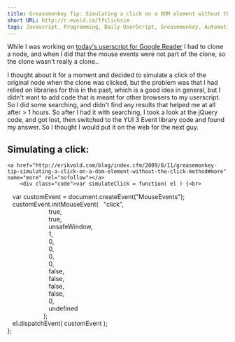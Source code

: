 ```yaml
---
title: Greasemonkey Tip: Simulating a click on a DOM element without the click() method
short URL: http://r.evold.ca/ffclicksim
tags: Javascript, Programming, Daily UserScript, Greasemonkey, Automation, WebDev, Firefox
---
```

While I was working on <a title="The Daily UserScript: Google Reader 'New Folder..' Option On Top" target="_blank" href="http://erikvold.com/blog/index.cfm/2009/8/11/the-daily-userscript-google-reader-new-folder-option-on-top">today's userscript for Google Reader</a> I had to clone a node, and when I did that the mouse events were not part of the clone, so the clone wasn't really a clone..
</p>
<p>
I thought about it for a moment and decided to simulate a click of the original node when the clone was clicked, but the problem was that I had relied on libraries for this in the past, which is a good idea in general, but I didn't want to add code that is meant for other browsers to my userscript. So I did some searching, and didn't find any results that helped me at all after &gt; 1 hours. So after I had it with searching, I took a look at the jQuery code, and got lost, then switched to the YUI 3 Event library code and found my answer. So I thought I would put it on the web for the next guy. 
</p>
<h2>Simulating a click:</h2>


  	<a href="http://erikvold.com/blog/index.cfm/2009/8/11/greasemonkey-tip-simulating-a-click-on-a-dom-element-without-the-click-method#more" name="more" rel="nofollow"></a>
		<div class="code">var simulateClick = function( el ) {<br>
&nbsp;&nbsp;&nbsp;var customEvent = document.createEvent("MouseEvents");<br>
&nbsp;&nbsp;&nbsp;customEvent.initMouseEvent(&nbsp;&nbsp;&nbsp;"click",<br>
&nbsp;&nbsp;&nbsp;&nbsp;&nbsp;&nbsp;&nbsp;&nbsp;&nbsp;&nbsp;&nbsp;&nbsp;&nbsp;&nbsp;&nbsp;&nbsp;&nbsp;&nbsp;&nbsp;&nbsp;&nbsp;&nbsp;&nbsp;&nbsp;true,<br>
&nbsp;&nbsp;&nbsp;&nbsp;&nbsp;&nbsp;&nbsp;&nbsp;&nbsp;&nbsp;&nbsp;&nbsp;&nbsp;&nbsp;&nbsp;&nbsp;&nbsp;&nbsp;&nbsp;&nbsp;&nbsp;&nbsp;&nbsp;&nbsp;true,<br>
&nbsp;&nbsp;&nbsp;&nbsp;&nbsp;&nbsp;&nbsp;&nbsp;&nbsp;&nbsp;&nbsp;&nbsp;&nbsp;&nbsp;&nbsp;&nbsp;&nbsp;&nbsp;&nbsp;&nbsp;&nbsp;&nbsp;&nbsp;&nbsp;unsafeWindow,<br>
&nbsp;&nbsp;&nbsp;&nbsp;&nbsp;&nbsp;&nbsp;&nbsp;&nbsp;&nbsp;&nbsp;&nbsp;&nbsp;&nbsp;&nbsp;&nbsp;&nbsp;&nbsp;&nbsp;&nbsp;&nbsp;&nbsp;&nbsp;&nbsp;1,<br>
&nbsp;&nbsp;&nbsp;&nbsp;&nbsp;&nbsp;&nbsp;&nbsp;&nbsp;&nbsp;&nbsp;&nbsp;&nbsp;&nbsp;&nbsp;&nbsp;&nbsp;&nbsp;&nbsp;&nbsp;&nbsp;&nbsp;&nbsp;&nbsp;0,<br>
&nbsp;&nbsp;&nbsp;&nbsp;&nbsp;&nbsp;&nbsp;&nbsp;&nbsp;&nbsp;&nbsp;&nbsp;&nbsp;&nbsp;&nbsp;&nbsp;&nbsp;&nbsp;&nbsp;&nbsp;&nbsp;&nbsp;&nbsp;&nbsp;0,<br>
&nbsp;&nbsp;&nbsp;&nbsp;&nbsp;&nbsp;&nbsp;&nbsp;&nbsp;&nbsp;&nbsp;&nbsp;&nbsp;&nbsp;&nbsp;&nbsp;&nbsp;&nbsp;&nbsp;&nbsp;&nbsp;&nbsp;&nbsp;&nbsp;0,<br>
&nbsp;&nbsp;&nbsp;&nbsp;&nbsp;&nbsp;&nbsp;&nbsp;&nbsp;&nbsp;&nbsp;&nbsp;&nbsp;&nbsp;&nbsp;&nbsp;&nbsp;&nbsp;&nbsp;&nbsp;&nbsp;&nbsp;&nbsp;&nbsp;0, <br>
&nbsp;&nbsp;&nbsp;&nbsp;&nbsp;&nbsp;&nbsp;&nbsp;&nbsp;&nbsp;&nbsp;&nbsp;&nbsp;&nbsp;&nbsp;&nbsp;&nbsp;&nbsp;&nbsp;&nbsp;&nbsp;&nbsp;&nbsp;&nbsp;false,<br>
&nbsp;&nbsp;&nbsp;&nbsp;&nbsp;&nbsp;&nbsp;&nbsp;&nbsp;&nbsp;&nbsp;&nbsp;&nbsp;&nbsp;&nbsp;&nbsp;&nbsp;&nbsp;&nbsp;&nbsp;&nbsp;&nbsp;&nbsp;&nbsp;false,<br>
&nbsp;&nbsp;&nbsp;&nbsp;&nbsp;&nbsp;&nbsp;&nbsp;&nbsp;&nbsp;&nbsp;&nbsp;&nbsp;&nbsp;&nbsp;&nbsp;&nbsp;&nbsp;&nbsp;&nbsp;&nbsp;&nbsp;&nbsp;&nbsp;false,<br>
&nbsp;&nbsp;&nbsp;&nbsp;&nbsp;&nbsp;&nbsp;&nbsp;&nbsp;&nbsp;&nbsp;&nbsp;&nbsp;&nbsp;&nbsp;&nbsp;&nbsp;&nbsp;&nbsp;&nbsp;&nbsp;&nbsp;&nbsp;&nbsp;false, <br>
&nbsp;&nbsp;&nbsp;&nbsp;&nbsp;&nbsp;&nbsp;&nbsp;&nbsp;&nbsp;&nbsp;&nbsp;&nbsp;&nbsp;&nbsp;&nbsp;&nbsp;&nbsp;&nbsp;&nbsp;&nbsp;&nbsp;&nbsp;&nbsp;0,<br>
&nbsp;&nbsp;&nbsp;&nbsp;&nbsp;&nbsp;&nbsp;&nbsp;&nbsp;&nbsp;&nbsp;&nbsp;&nbsp;&nbsp;&nbsp;&nbsp;&nbsp;&nbsp;&nbsp;&nbsp;&nbsp;&nbsp;&nbsp;&nbsp;undefined<br>
&nbsp;&nbsp;&nbsp;&nbsp;&nbsp;&nbsp;&nbsp;&nbsp;&nbsp;&nbsp;&nbsp;&nbsp;&nbsp;&nbsp;&nbsp;&nbsp;&nbsp;&nbsp;&nbsp;&nbsp;&nbsp;);<br>
&nbsp;&nbsp;&nbsp;el.dispatchEvent( customEvent );<br>
};</div>

